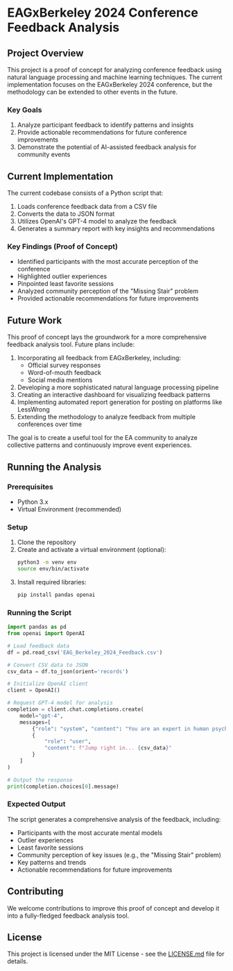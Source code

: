 # EAGxBerkeley 2024 Conference Feedback Analysis

## Project Overview

This project is a proof of concept for analyzing conference feedback using natural language processing and machine learning techniques. The current implementation focuses on the EAGxBerkeley 2024 conference, but the methodology can be extended to other events in the future.

### Key Goals
1. Analyze participant feedback to identify patterns and insights
2. Provide actionable recommendations for future conference improvements
3. Demonstrate the potential of AI-assisted feedback analysis for community events

## Current Implementation

The current codebase consists of a Python script that:
1. Loads conference feedback data from a CSV file
2. Converts the data to JSON format
3. Utilizes OpenAI's GPT-4 model to analyze the feedback
4. Generates a summary report with key insights and recommendations

### Key Findings (Proof of Concept)

- Identified participants with the most accurate perception of the conference
- Highlighted outlier experiences
- Pinpointed least favorite sessions
- Analyzed community perception of the "Missing Stair" problem
- Provided actionable recommendations for future improvements

## Future Work

This proof of concept lays the groundwork for a more comprehensive feedback analysis tool. Future plans include:

1. Incorporating all feedback from EAGxBerkeley, including:
   - Official survey responses
   - Word-of-mouth feedback
   - Social media mentions
2. Developing a more sophisticated natural language processing pipeline
3. Creating an interactive dashboard for visualizing feedback patterns
4. Implementing automated report generation for posting on platforms like LessWrong
5. Extending the methodology to analyze feedback from multiple conferences over time

The goal is to create a useful tool for the EA community to analyze collective patterns and continuously improve event experiences.

## Running the Analysis

### Prerequisites
- Python 3.x
- Virtual Environment (recommended)

### Setup
1. Clone the repository
2. Create and activate a virtual environment (optional):
   ```bash
   python3 -m venv env
   source env/bin/activate
   ```
3. Install required libraries:
   ```bash
   pip install pandas openai
   ```

### Running the Script
```python
import pandas as pd
from openai import OpenAI

# Load feedback data
df = pd.read_csv('EAG_Berkeley_2024_Feedback.csv')

# Convert CSV data to JSON
csv_data = df.to_json(orient='records')

# Initialize OpenAI client
client = OpenAI()

# Request GPT-4 model for analysis
completion = client.chat.completions.create(
    model="gpt-4",
    messages=[
        {"role": "system", "content": "You are an expert in human psychology and collective psychology..."},
        {
            "role": "user",
            "content": f"Jump right in... {csv_data}"
        }
    ]
)

# Output the response
print(completion.choices[0].message)
```

### Expected Output
The script generates a comprehensive analysis of the feedback, including:
- Participants with the most accurate mental models
- Outlier experiences
- Least favorite sessions
- Community perception of key issues (e.g., the "Missing Stair" problem)
- Key patterns and trends
- Actionable recommendations for future improvements

## Contributing

We welcome contributions to improve this proof of concept and develop it into a fully-fledged feedback analysis tool.

## License

This project is licensed under the MIT License - see the [LICENSE.md](LICENSE.md) file for details.

